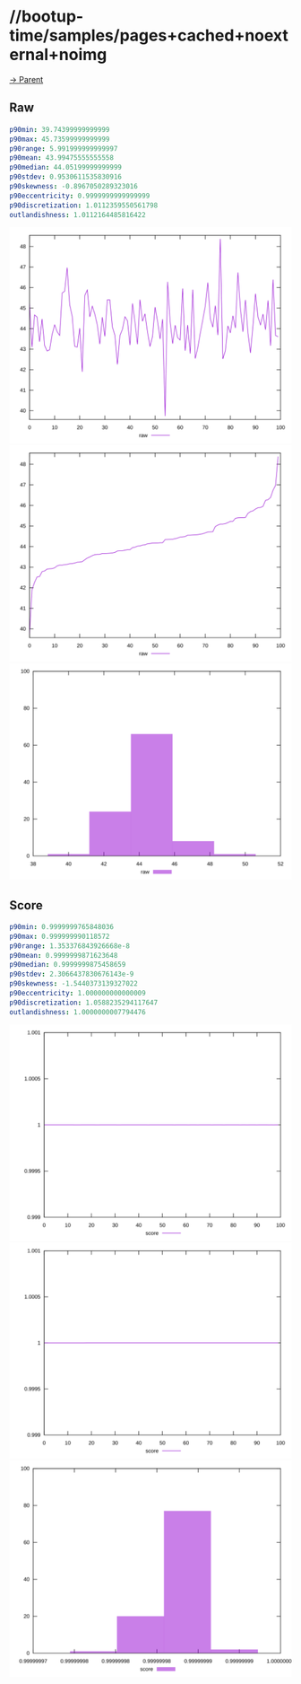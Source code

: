 
# //bootup-time/samples/pages+cached+noexternal+noimg

[→ Parent](../..)


## Raw


```yaml
p90min: 39.74399999999999
p90max: 45.73599999999999
p90range: 5.991999999999997
p90mean: 43.99475555555558
p90median: 44.05199999999999
p90stdev: 0.9530611535830916
p90skewness: -0.8967050289323016
p90eccentricity: 0.9999999999999999
p90discretization: 1.0112359550561798
outlandishness: 1.0112164485816422

```

![PLOT: raw-values](./raw/values.svg)![PLOT: raw-sorted](./raw/sorted.svg)![PLOT: raw-histogram](./raw/histogram.svg)
## Score


```yaml
p90min: 0.9999999765848036
p90max: 0.999999990118572
p90range: 1.353376843926668e-8
p90mean: 0.9999999871623648
p90median: 0.9999999875458659
p90stdev: 2.3066437830676143e-9
p90skewness: -1.5440373139327022
p90eccentricity: 1.000000000000009
p90discretization: 1.0588235294117647
outlandishness: 1.0000000007794476

```

![PLOT: score-values](./score/values.svg)![PLOT: score-sorted](./score/sorted.svg)![PLOT: score-histogram](./score/histogram.svg)